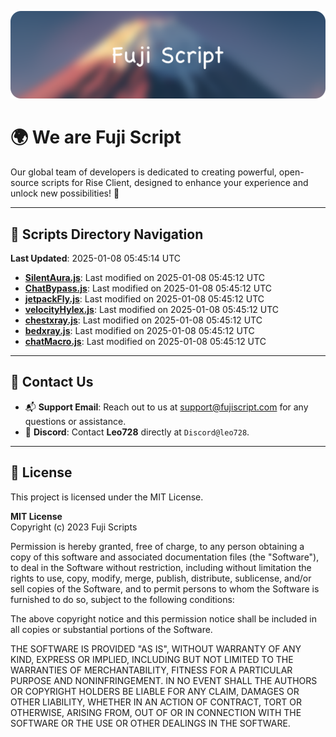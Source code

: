 ![Banner](.github/b.webp)

# 🌍 **We are Fuji Script**

Our global team of developers is dedicated to creating powerful, open-source scripts for Rise Client, designed to enhance your experience and unlock new possibilities! 🌟

---
<!-- SCRIPTS_NAVIGATION_START -->
## 📂 **Scripts Directory Navigation**

**Last Updated**: 2025-01-08 05:45:14 UTC

- **[SilentAura.js](scripts/SilentAura.js)**: Last modified on 2025-01-08 05:45:12 UTC
- **[ChatBypass.js](scripts/ChatBypass.js)**: Last modified on 2025-01-08 05:45:12 UTC
- **[jetpackFly.js](scripts/jetpackFly.js)**: Last modified on 2025-01-08 05:45:12 UTC
- **[velocityHylex.js](scripts/velocityHylex.js)**: Last modified on 2025-01-08 05:45:12 UTC
- **[chestxray.js](scripts/chestxray.js)**: Last modified on 2025-01-08 05:45:12 UTC
- **[bedxray.js](scripts/bedxray.js)**: Last modified on 2025-01-08 05:45:12 UTC
- **[chatMacro.js](scripts/chatMacro.js)**: Last modified on 2025-01-08 05:45:12 UTC

<!-- SCRIPTS_NAVIGATION_END -->

---

## 💬 **Contact Us**  
- 📬 **Support Email**: Reach out to us at [support@fujiscript.com](mailto:support@fujiscript.com) for any questions or assistance.  
- 💬 **Discord**: Contact **Leo728** directly at `Discord@leo728`.

---

## 📜 **License**

This project is licensed under the MIT License.  

**MIT License**  
Copyright (c) 2023 Fuji Scripts  

Permission is hereby granted, free of charge, to any person obtaining a copy of this software and associated documentation files (the "Software"), to deal in the Software without restriction, including without limitation the rights to use, copy, modify, merge, publish, distribute, sublicense, and/or sell copies of the Software, and to permit persons to whom the Software is furnished to do so, subject to the following conditions:  

The above copyright notice and this permission notice shall be included in all copies or substantial portions of the Software.  

THE SOFTWARE IS PROVIDED "AS IS", WITHOUT WARRANTY OF ANY KIND, EXPRESS OR IMPLIED, INCLUDING BUT NOT LIMITED TO THE WARRANTIES OF MERCHANTABILITY, FITNESS FOR A PARTICULAR PURPOSE AND NONINFRINGEMENT. IN NO EVENT SHALL THE AUTHORS OR COPYRIGHT HOLDERS BE LIABLE FOR ANY CLAIM, DAMAGES OR OTHER LIABILITY, WHETHER IN AN ACTION OF CONTRACT, TORT OR OTHERWISE, ARISING FROM, OUT OF OR IN CONNECTION WITH THE SOFTWARE OR THE USE OR OTHER DEALINGS IN THE SOFTWARE.  
